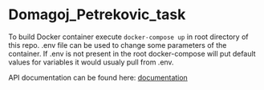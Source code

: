 # Domagoj_Petrekovic_task
To build Docker container execute `docker-compose up` in root directory of this repo.
.env file can be used to change some parameters of the container.
If .env is not present in the root docker-compose will put default values for variables it would usualy pull from .env.

API documentation can be found here: [documentation](https://orange-trinity-547899.postman.co/workspace/bb6ef342-4d22-4f94-8a54-efe9da4ff508/api/81006d5a-a997-44ee-a2e4-623763cc02d1)
